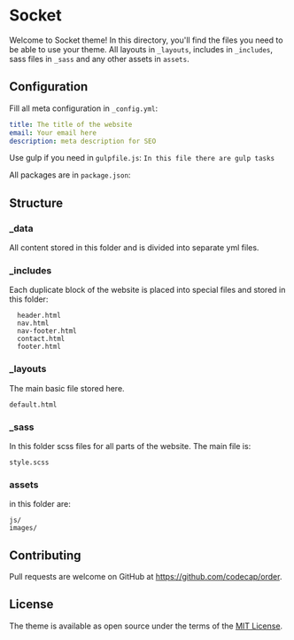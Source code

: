 # Socket

Welcome to Socket theme! In this directory, you'll find the files you need to be able to use your theme. All layouts in `_layouts`, includes in `_includes`, sass files in `_sass` and any other assets in `assets`.

## Configuration

Fill all meta configuration in  `_config.yml`:

```yaml
title: The title of the website
email: Your email here
description: meta description for SEO
```

Use gulp if you need in  `gulpfile.js`: `In this file there are gulp tasks`

All packages are in  `package.json`:

## Structure

### _data
  All content stored in this folder and is divided into separate yml files.

### _includes
  Each duplicate block of the website is placed into special files and stored in this folder:

      header.html
      nav.html
      nav-footer.html
      contact.html
      footer.html

### _layouts
  The main basic file stored here.

    default.html

### _sass
  In this folder scss files for all parts of the website. The main file is:

    style.scss

### assets
  in this folder are:

    js/
    images/

## Contributing

Pull requests are welcome on GitHub at https://github.com/codecap/order.

## License

The theme is available as open source under the terms of the [MIT License](https://opensource.org/licenses/MIT).
